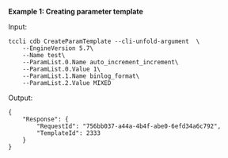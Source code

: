 **Example 1: Creating parameter template**



Input: 

```
tccli cdb CreateParamTemplate --cli-unfold-argument  \
    --EngineVersion 5.7\
    --Name test\
    --ParamList.0.Name auto_increment_increment\
    --ParamList.0.Value 1\
    --ParamList.1.Name binlog_format\
    --ParamList.2.Value MIXED
```

Output: 
```
{
    "Response": {
        "RequestId": "756bb037-a44a-4b4f-abe0-6efd34a6c792",
        "TemplateId": 2333
    }
}
```

